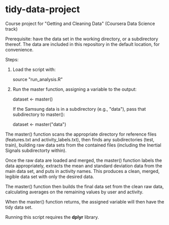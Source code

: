 # tidy-data-project
Course project for "Getting and Cleaning Data" (Coursera Data Science track)

Prerequisite: have the data set in the working directory, or a subdirectory thereof. The data are included in this repository in the default location, for convenience.

Steps:

1. Load the script with:

      source "run_analysis.R"


2. Run the master function, assigning a variable to the output:

      dataset <- master()

   If the Samsung data is in a subdirectory (e.g., "data"), pass that subdirectory to master():

      dataset <- master("data")

The master() function scans the appropriate directory for reference files (features.txt and activity_labels.txt), then finds any subdirectories (test, train), building raw data sets from the contained files (including the Inertial Signals subdirectorty within).

Once the raw data are loaded and merged, the master() function labels the data appropriately, extracts the mean and standard deviation data from the main data set, and puts in activity names. This produces a clean, merged, legible data set with only the desired data.

The master() function then builds the final data set from the clean raw data, calculating averages on the remaining values by user and activity.

When the master() function returns, the assigned variable will then have the tidy data set.

Running this script requires the **dplyr** library.

